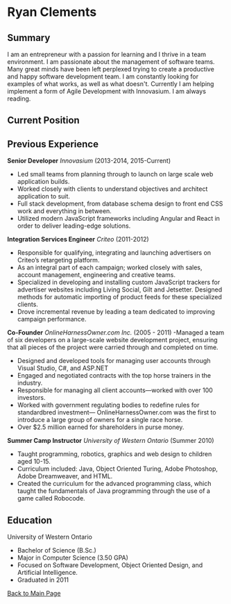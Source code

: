 # Ryan Clements

## Summary
I am an entrepreneur with a passion for learning and I thrive in a team environment. I am passionate about the management of software teams. Many great minds have been left perplexed trying to create a productive and happy software development team. I am constantly looking for examples of what works, as well as what doesn't. Currently I am helping implement a form of Agile Development with Innovasium. I am always reading.

## Current Position

## Previous Experience

**Senior Developer** *Innovasium* (2013-2014, 2015-Current)
- Led small teams from planning through to launch on large scale web application builds. 
- Worked closely with clients to understand objectives and architect application to suit.
- Full stack development, from database schema design to front end CSS work and everything in between.
- Utilized modern JavaScript frameworks including Angular and React in order to deliver leading-edge solutions.

**Integration Services Engineer** *Criteo* (2011-2012)
- Responsible for qualifying, integrating and launching advertisers on Criteo’s retargeting platform.
- As an integral part of each campaign; worked closely with sales, account management, engineering and creative teams.
- Specialized in developing and installing custom JavaScript trackers for advertiser websites including Living Social, Gilt and Jetsetter. Designed methods for automatic importing of product feeds for these specialized clients. 
- Drove incremental revenue by leading a team dedicated to improving campaign performance. 

**Co-Founder** *OnlineHarnessOwner.com Inc.* (2005 - 2011)
 -Managed a team of six developers on a large-scale website development project, ensuring that all pieces of the project were carried through and completed on time.
- Designed and developed tools for managing user accounts through Visual Studio, C#, and ASP.NET
- Engaged and negotiated contracts with the top horse trainers in the industry.
- Responsible for managing all client accounts—worked with over 100 investors.
- Worked with government regulating bodies to redefine rules for standardbred investment— OnlineHarnessOwner.com was the first to introduce a large group of owners for a single race horse.
- Over $2.5 million earned for shareholders in purse money.

**Summer Camp Instructor** *University of Western Ontario* (Summer 2010)
- Taught programming, robotics, graphics and web design to children aged 10-15.
- Curriculum included: Java, Object Oriented Turing, Adobe Photoshop, Adobe Dreamweaver, and HTML.
- Created the curriculum for the advanced programming class, which taught the fundamentals of Java programming through the use of a game called Robocode.

## Education
University of Western Ontario
- Bachelor of Science (B.Sc.) 
- Major in Computer Science (3.50 GPA)
- Focused on Software Development, Object Oriented Design, and Artificial Intelligence.
- Graduated in 2011

[Back to Main Page](README.md)
